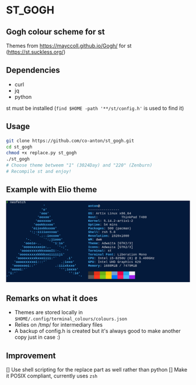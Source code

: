 # ST_GOGH

## Gogh colour scheme for st 

Themes from https://mayccoll.github.io/Gogh/ for st (https://st.suckless.org/)

## Dependencies

- curl
- jq
- python

st must be installed (`find $HOME -path '**/st/config.h'` is used to find it)

## Usage

```sh
git clone https://github.com/co-anton/st_gogh.git
cd st_gogh
chmod +x replace.py st_gogh
./st_gogh
# Choose theme betweem "1" (3024Day) and "220" (Zenburn)
# Recompile st and enjoy! 
```

## Example with Elio theme
![Alt text](example_elio.png)

## Remarks on what it does

- Themes are stored locally in `$HOME/.config/terminal_colours/colours.json`
- Relies on /tmp/ for intermediary files 
- A backup of config.h is created but it's always good to make another copy just in case :) 

## Improvement

[] Use shell scripting for the replace part as well rather than python
[] Make it POSIX compliant, currently uses `zsh` 
